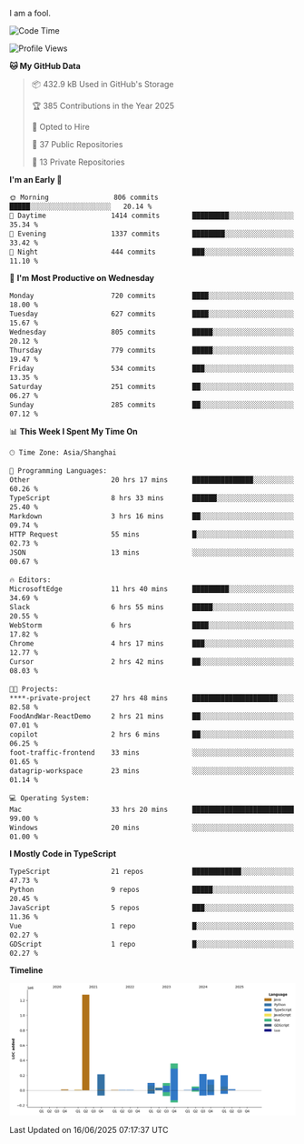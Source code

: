 I am a fool.

<!--START_SECTION:waka-->
![Code Time](http://img.shields.io/badge/Code%20Time-3%2C163%20hrs%2056%20mins-blue)

![Profile Views](http://img.shields.io/badge/Profile%20Views-3-blue)

**🐱 My GitHub Data** 

> 📦 432.9 kB Used in GitHub's Storage 
 > 
> 🏆 385 Contributions in the Year 2025
 > 
> 💼 Opted to Hire
 > 
> 📜 37 Public Repositories 
 > 
> 🔑 13 Private Repositories 
 > 
**I'm an Early 🐤** 

```text
🌞 Morning                806 commits         █████░░░░░░░░░░░░░░░░░░░░   20.14 % 
🌆 Daytime                1414 commits        █████████░░░░░░░░░░░░░░░░   35.34 % 
🌃 Evening                1337 commits        ████████░░░░░░░░░░░░░░░░░   33.42 % 
🌙 Night                  444 commits         ███░░░░░░░░░░░░░░░░░░░░░░   11.10 % 
```
📅 **I'm Most Productive on Wednesday** 

```text
Monday                   720 commits         ████░░░░░░░░░░░░░░░░░░░░░   18.00 % 
Tuesday                  627 commits         ████░░░░░░░░░░░░░░░░░░░░░   15.67 % 
Wednesday                805 commits         █████░░░░░░░░░░░░░░░░░░░░   20.12 % 
Thursday                 779 commits         █████░░░░░░░░░░░░░░░░░░░░   19.47 % 
Friday                   534 commits         ███░░░░░░░░░░░░░░░░░░░░░░   13.35 % 
Saturday                 251 commits         ██░░░░░░░░░░░░░░░░░░░░░░░   06.27 % 
Sunday                   285 commits         ██░░░░░░░░░░░░░░░░░░░░░░░   07.12 % 
```


📊 **This Week I Spent My Time On** 

```text
🕑︎ Time Zone: Asia/Shanghai

💬 Programming Languages: 
Other                    20 hrs 17 mins      ███████████████░░░░░░░░░░   60.26 % 
TypeScript               8 hrs 33 mins       ██████░░░░░░░░░░░░░░░░░░░   25.40 % 
Markdown                 3 hrs 16 mins       ██░░░░░░░░░░░░░░░░░░░░░░░   09.74 % 
HTTP Request             55 mins             █░░░░░░░░░░░░░░░░░░░░░░░░   02.73 % 
JSON                     13 mins             ░░░░░░░░░░░░░░░░░░░░░░░░░   00.67 % 

🔥 Editors: 
MicrosoftEdge            11 hrs 40 mins      █████████░░░░░░░░░░░░░░░░   34.69 % 
Slack                    6 hrs 55 mins       █████░░░░░░░░░░░░░░░░░░░░   20.55 % 
WebStorm                 6 hrs               ████░░░░░░░░░░░░░░░░░░░░░   17.82 % 
Chrome                   4 hrs 17 mins       ███░░░░░░░░░░░░░░░░░░░░░░   12.77 % 
Cursor                   2 hrs 42 mins       ██░░░░░░░░░░░░░░░░░░░░░░░   08.03 % 

🐱‍💻 Projects: 
****-private-project     27 hrs 48 mins      █████████████████████░░░░   82.58 % 
FoodAndWar-ReactDemo     2 hrs 21 mins       ██░░░░░░░░░░░░░░░░░░░░░░░   07.01 % 
copilot                  2 hrs 6 mins        ██░░░░░░░░░░░░░░░░░░░░░░░   06.25 % 
foot-traffic-frontend    33 mins             ░░░░░░░░░░░░░░░░░░░░░░░░░   01.65 % 
datagrip-workspace       23 mins             ░░░░░░░░░░░░░░░░░░░░░░░░░   01.14 % 

💻 Operating System: 
Mac                      33 hrs 20 mins      █████████████████████████   99.00 % 
Windows                  20 mins             ░░░░░░░░░░░░░░░░░░░░░░░░░   01.00 % 
```

**I Mostly Code in TypeScript** 

```text
TypeScript               21 repos            ████████████░░░░░░░░░░░░░   47.73 % 
Python                   9 repos             █████░░░░░░░░░░░░░░░░░░░░   20.45 % 
JavaScript               5 repos             ███░░░░░░░░░░░░░░░░░░░░░░   11.36 % 
Vue                      1 repo              █░░░░░░░░░░░░░░░░░░░░░░░░   02.27 % 
GDScript                 1 repo              █░░░░░░░░░░░░░░░░░░░░░░░░   02.27 % 
```



**Timeline**

![Lines of Code chart](https://raw.githubusercontent.com/VeejaLiu/VeejaLiu/master/assets/bar_graph.png)


 Last Updated on 16/06/2025 07:17:37 UTC
<!--END_SECTION:waka-->
